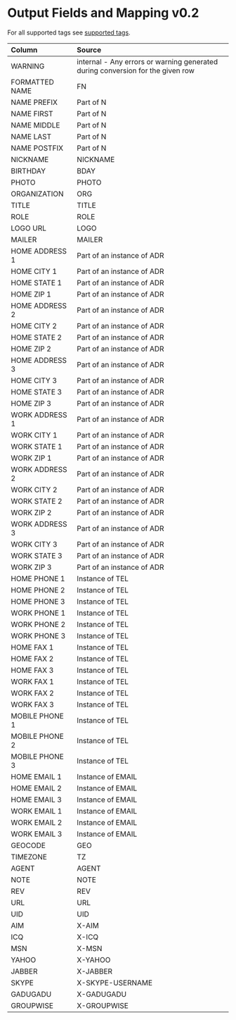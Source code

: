 # Output Fields and Mapping v0.2 #
For all supported tags see [supported tags](SupportedTags.md).

| **Column** | **Source** |
|:-----------|:-----------|
| WARNING    | internal - Any errors or warning generated during conversion for the given row |
| FORMATTED NAME | FN         |
| NAME PREFIX | Part of N  |
| NAME FIRST | Part of N  |
| NAME MIDDLE | Part of N  |
| NAME LAST  | Part of N  |
| NAME POSTFIX | Part of N  |
| NICKNAME   | NICKNAME   |
| BIRTHDAY   | BDAY       |
| PHOTO      | PHOTO      |
| ORGANIZATION | ORG        |
| TITLE      | TITLE      |
| ROLE       | ROLE       |
| LOGO URL   | LOGO       |
| MAILER     | MAILER     |
| HOME ADDRESS 1 | Part of an instance of ADR |
| HOME CITY 1 | Part of an instance of ADR |
| HOME STATE 1 | Part of an instance of ADR |
| HOME ZIP 1 | Part of an instance of ADR |
| HOME ADDRESS 2 | Part of an instance of ADR |
| HOME CITY 2 | Part of an instance of ADR |
| HOME STATE 2 | Part of an instance of ADR |
| HOME ZIP 2 | Part of an instance of ADR |
| HOME ADDRESS 3 | Part of an instance of ADR |
| HOME CITY 3 | Part of an instance of ADR |
| HOME STATE 3 | Part of an instance of ADR |
| HOME ZIP 3 | Part of an instance of ADR |
| WORK ADDRESS 1 | Part of an instance of ADR |
| WORK CITY 1 | Part of an instance of ADR |
| WORK STATE 1 | Part of an instance of ADR |
| WORK ZIP 1 | Part of an instance of ADR |
| WORK ADDRESS 2 | Part of an instance of ADR |
| WORK CITY 2 | Part of an instance of ADR |
| WORK STATE 2 | Part of an instance of ADR |
| WORK ZIP 2 | Part of an instance of ADR |
| WORK ADDRESS 3 | Part of an instance of ADR |
| WORK CITY 3 | Part of an instance of ADR |
| WORK STATE 3 | Part of an instance of ADR |
| WORK ZIP 3 | Part of an instance of ADR |
| HOME PHONE 1 | Instance of TEL |
| HOME PHONE 2 | Instance of TEL |
| HOME PHONE 3 | Instance of TEL |
| WORK PHONE 1 | Instance of TEL |
| WORK PHONE 2 | Instance of TEL |
| WORK PHONE 3 | Instance of TEL |
| HOME FAX 1 | Instance of TEL |
| HOME FAX 2 | Instance of TEL |
| HOME FAX 3 | Instance of TEL |
| WORK FAX 1 | Instance of TEL |
| WORK FAX 2 | Instance of TEL |
| WORK FAX 3 | Instance of TEL |
| MOBILE PHONE 1 | Instance of TEL |
| MOBILE PHONE 2 | Instance of TEL |
| MOBILE PHONE 3 | Instance of TEL |
| HOME EMAIL 1 | Instance of EMAIL |
| HOME EMAIL 2 | Instance of EMAIL |
| HOME EMAIL 3 | Instance of EMAIL |
| WORK EMAIL 1 | Instance of EMAIL |
| WORK EMAIL 2 | Instance of EMAIL |
| WORK EMAIL 3 | Instance of EMAIL |
| GEOCODE    | GEO        |
| TIMEZONE   | TZ         |
| AGENT      | AGENT      |
| NOTE       | NOTE       |
| REV        | REV        |
| URL        | URL        |
| UID        | UID        |
| AIM        | X-AIM      |
| ICQ        | X-ICQ      |
| MSN        | X-MSN      |
| YAHOO      | X-YAHOO    |
| JABBER     | X-JABBER   |
| SKYPE      | X-SKYPE-USERNAME |
| GADUGADU   | X-GADUGADU |
| GROUPWISE  | X-GROUPWISE |